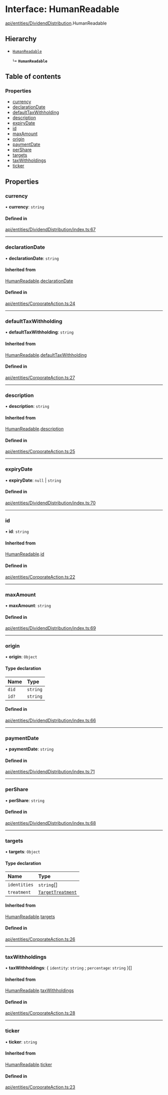 # Interface: HumanReadable

[api/entities/DividendDistribution](../wiki/api.entities.DividendDistribution).HumanReadable

## Hierarchy

- [`HumanReadable`](../wiki/api.entities.CorporateAction.HumanReadable)

  ↳ **`HumanReadable`**

## Table of contents

### Properties

- [currency](../wiki/api.entities.DividendDistribution.HumanReadable#currency)
- [declarationDate](../wiki/api.entities.DividendDistribution.HumanReadable#declarationdate)
- [defaultTaxWithholding](../wiki/api.entities.DividendDistribution.HumanReadable#defaulttaxwithholding)
- [description](../wiki/api.entities.DividendDistribution.HumanReadable#description)
- [expiryDate](../wiki/api.entities.DividendDistribution.HumanReadable#expirydate)
- [id](../wiki/api.entities.DividendDistribution.HumanReadable#id)
- [maxAmount](../wiki/api.entities.DividendDistribution.HumanReadable#maxamount)
- [origin](../wiki/api.entities.DividendDistribution.HumanReadable#origin)
- [paymentDate](../wiki/api.entities.DividendDistribution.HumanReadable#paymentdate)
- [perShare](../wiki/api.entities.DividendDistribution.HumanReadable#pershare)
- [targets](../wiki/api.entities.DividendDistribution.HumanReadable#targets)
- [taxWithholdings](../wiki/api.entities.DividendDistribution.HumanReadable#taxwithholdings)
- [ticker](../wiki/api.entities.DividendDistribution.HumanReadable#ticker)

## Properties

### currency

• **currency**: `string`

#### Defined in

[api/entities/DividendDistribution/index.ts:67](https://github.com/PolymathNetwork/polymesh-sdk/blob/c6fe1be3/src/api/entities/DividendDistribution/index.ts#L67)

___

### declarationDate

• **declarationDate**: `string`

#### Inherited from

[HumanReadable](../wiki/api.entities.CorporateAction.HumanReadable).[declarationDate](../wiki/api.entities.CorporateAction.HumanReadable#declarationdate)

#### Defined in

[api/entities/CorporateAction.ts:24](https://github.com/PolymathNetwork/polymesh-sdk/blob/c6fe1be3/src/api/entities/CorporateAction.ts#L24)

___

### defaultTaxWithholding

• **defaultTaxWithholding**: `string`

#### Inherited from

[HumanReadable](../wiki/api.entities.CorporateAction.HumanReadable).[defaultTaxWithholding](../wiki/api.entities.CorporateAction.HumanReadable#defaulttaxwithholding)

#### Defined in

[api/entities/CorporateAction.ts:27](https://github.com/PolymathNetwork/polymesh-sdk/blob/c6fe1be3/src/api/entities/CorporateAction.ts#L27)

___

### description

• **description**: `string`

#### Inherited from

[HumanReadable](../wiki/api.entities.CorporateAction.HumanReadable).[description](../wiki/api.entities.CorporateAction.HumanReadable#description)

#### Defined in

[api/entities/CorporateAction.ts:25](https://github.com/PolymathNetwork/polymesh-sdk/blob/c6fe1be3/src/api/entities/CorporateAction.ts#L25)

___

### expiryDate

• **expiryDate**: ``null`` \| `string`

#### Defined in

[api/entities/DividendDistribution/index.ts:70](https://github.com/PolymathNetwork/polymesh-sdk/blob/c6fe1be3/src/api/entities/DividendDistribution/index.ts#L70)

___

### id

• **id**: `string`

#### Inherited from

[HumanReadable](../wiki/api.entities.CorporateAction.HumanReadable).[id](../wiki/api.entities.CorporateAction.HumanReadable#id)

#### Defined in

[api/entities/CorporateAction.ts:22](https://github.com/PolymathNetwork/polymesh-sdk/blob/c6fe1be3/src/api/entities/CorporateAction.ts#L22)

___

### maxAmount

• **maxAmount**: `string`

#### Defined in

[api/entities/DividendDistribution/index.ts:69](https://github.com/PolymathNetwork/polymesh-sdk/blob/c6fe1be3/src/api/entities/DividendDistribution/index.ts#L69)

___

### origin

• **origin**: `Object`

#### Type declaration

| Name | Type |
| :------ | :------ |
| `did` | `string` |
| `id?` | `string` |

#### Defined in

[api/entities/DividendDistribution/index.ts:66](https://github.com/PolymathNetwork/polymesh-sdk/blob/c6fe1be3/src/api/entities/DividendDistribution/index.ts#L66)

___

### paymentDate

• **paymentDate**: `string`

#### Defined in

[api/entities/DividendDistribution/index.ts:71](https://github.com/PolymathNetwork/polymesh-sdk/blob/c6fe1be3/src/api/entities/DividendDistribution/index.ts#L71)

___

### perShare

• **perShare**: `string`

#### Defined in

[api/entities/DividendDistribution/index.ts:68](https://github.com/PolymathNetwork/polymesh-sdk/blob/c6fe1be3/src/api/entities/DividendDistribution/index.ts#L68)

___

### targets

• **targets**: `Object`

#### Type declaration

| Name | Type |
| :------ | :------ |
| `identities` | `string`[] |
| `treatment` | [`TargetTreatment`](../wiki/api.entities.CorporateActionBase.types.TargetTreatment) |

#### Inherited from

[HumanReadable](../wiki/api.entities.CorporateAction.HumanReadable).[targets](../wiki/api.entities.CorporateAction.HumanReadable#targets)

#### Defined in

[api/entities/CorporateAction.ts:26](https://github.com/PolymathNetwork/polymesh-sdk/blob/c6fe1be3/src/api/entities/CorporateAction.ts#L26)

___

### taxWithholdings

• **taxWithholdings**: { `identity`: `string` ; `percentage`: `string`  }[]

#### Inherited from

[HumanReadable](../wiki/api.entities.CorporateAction.HumanReadable).[taxWithholdings](../wiki/api.entities.CorporateAction.HumanReadable#taxwithholdings)

#### Defined in

[api/entities/CorporateAction.ts:28](https://github.com/PolymathNetwork/polymesh-sdk/blob/c6fe1be3/src/api/entities/CorporateAction.ts#L28)

___

### ticker

• **ticker**: `string`

#### Inherited from

[HumanReadable](../wiki/api.entities.CorporateAction.HumanReadable).[ticker](../wiki/api.entities.CorporateAction.HumanReadable#ticker)

#### Defined in

[api/entities/CorporateAction.ts:23](https://github.com/PolymathNetwork/polymesh-sdk/blob/c6fe1be3/src/api/entities/CorporateAction.ts#L23)
